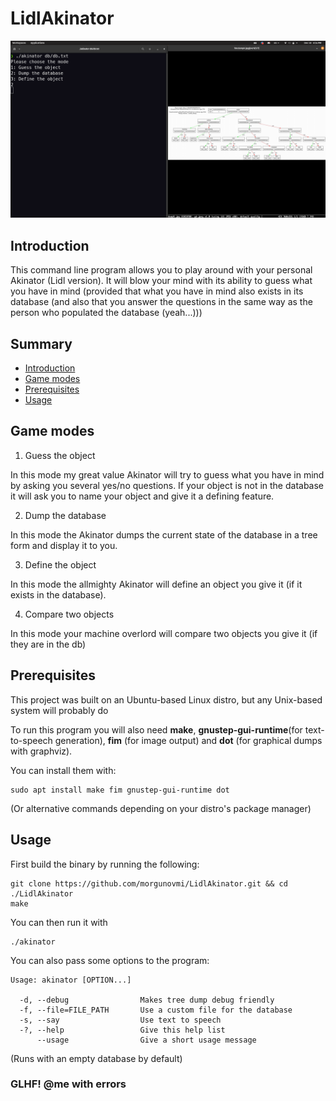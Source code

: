 # LidlAkinator 

![snap](https://github.com/morgunovmi/LidlAkinator/blob/master/resources/snap.png)

## Introduction

This command line program allows you to play around with your personal Akinator (Lidl version).
It will blow your mind with its ability to guess what you have in mind (provided that what you have in mind
also exists in its database (and also that you answer the questions in the same way as the person who populated the database
(yeah...))) 

## Summary

* [Introduction](#introduction)
* [Game modes](#game-modes)
* [Prerequisites](#prerequisites)
* [Usage](#usage)

## Game modes

1. Guess the object

In this mode my great value Akinator will try to guess what you have in mind
by asking you several yes/no questions. If your object is not in the database
it will ask you to name your object and give it a defining feature.

2. Dump the database

In this mode the Akinator dumps the current state of the database in a tree form
and display it to you.

3. Define the object

In this mode the allmighty Akinator will define an object you give it 
(if it exists in the database).

4. Compare two objects

In this mode your machine overlord will compare two objects you give it
(if they are in the db)

## Prerequisites

This project was built on an Ubuntu-based Linux distro, but any Unix-based system
will probably do

To run this program you will also need __make__, __gnustep-gui-runtime__(for text-to-speech
generation), __fim__ (for image output) and __dot__ (for graphical dumps with graphviz).

You can install them with:
```
sudo apt install make fim gnustep-gui-runtime dot
```
(Or alternative commands depending on your distro's package manager)

## Usage

First build the binary by running the following:
```
git clone https://github.com/morgunovmi/LidlAkinator.git && cd ./LidlAkinator
make
```

You can then run it with
```
./akinator
```

You can also pass some options to the program:
```
Usage: akinator [OPTION...]

  -d, --debug                Makes tree dump debug friendly
  -f, --file=FILE_PATH       Use a custom file for the database
  -s, --say                  Use text to speech
  -?, --help                 Give this help list
      --usage                Give a short usage message

```
(Runs with an empty database by default)

### GLHF! @me with errors
